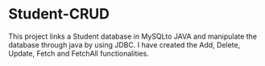 # Student-CRUD
This project links a Student database in MySQLto JAVA and manipulate the database through java by using JDBC. I have created the Add, Delete, Update, Fetch and FetchAll functionalities.

